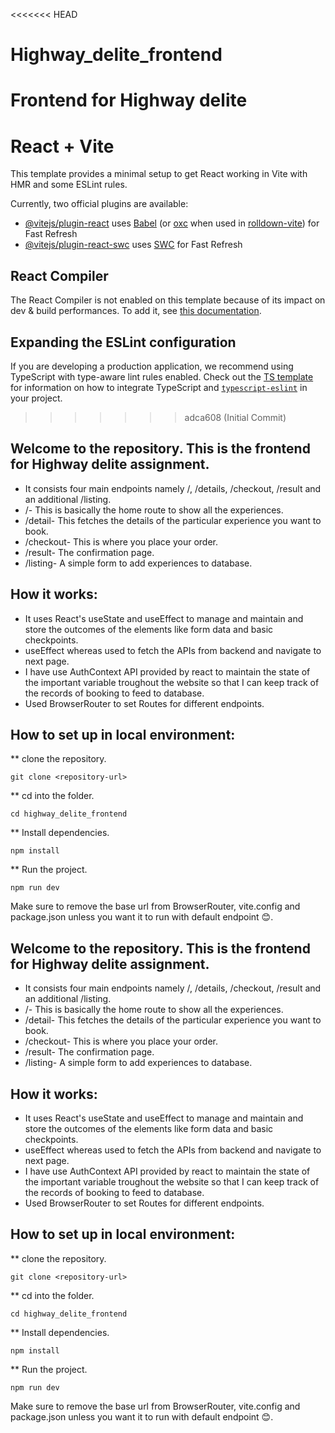<<<<<<< HEAD
# Highway_delite_frontend
Frontend for Highway delite
=======
# React + Vite

This template provides a minimal setup to get React working in Vite with HMR and some ESLint rules.

Currently, two official plugins are available:

- [@vitejs/plugin-react](https://github.com/vitejs/vite-plugin-react/blob/main/packages/plugin-react) uses [Babel](https://babeljs.io/) (or [oxc](https://oxc.rs) when used in [rolldown-vite](https://vite.dev/guide/rolldown)) for Fast Refresh
- [@vitejs/plugin-react-swc](https://github.com/vitejs/vite-plugin-react/blob/main/packages/plugin-react-swc) uses [SWC](https://swc.rs/) for Fast Refresh

## React Compiler

The React Compiler is not enabled on this template because of its impact on dev & build performances. To add it, see [this documentation](https://react.dev/learn/react-compiler/installation).

## Expanding the ESLint configuration

If you are developing a production application, we recommend using TypeScript with type-aware lint rules enabled. Check out the [TS template](https://github.com/vitejs/vite/tree/main/packages/create-vite/template-react-ts) for information on how to integrate TypeScript and [`typescript-eslint`](https://typescript-eslint.io) in your project.
>>>>>>> adca608 (Initial Commit)
>>>>>>>

## Welcome to the repository. This is the frontend for Highway delite assignment.

- It consists four main endpoints namely /, /details, /checkout, /result and an additional /listing.
- /- This is basically the home route to show all the experiences.
- /detail- This fetches the details of the particular experience you want to book.
- /checkout- This is where you place your order.
- /result- The confirmation page.
- /listing- A simple form to add experiences to database.

## How it works:

- It uses React's useState and useEffect to manage and maintain and store the outcomes of the elements like form data and basic checkpoints.
- useEffect whereas used to fetch the APIs from backend and navigate to next page.
- I have use AuthContext API provided by react to maintain the state of the important variable troughout the website so that I can keep track of the records of booking to feed to database.
- Used BrowserRouter to set Routes for different endpoints.

## How to set up in local environment:

** clone the repository.
```
git clone <repository-url>
```
** cd into the folder.
```
cd highway_delite_frontend
```
** Install dependencies.
```
npm install
```
** Run the project.
```
npm run dev
```

Make sure to remove the base url from BrowserRouter, vite.config and package.json unless you want it to run with default endpoint 😊.

## Welcome to the repository. This is the frontend for Highway delite assignment.

- It consists four main endpoints namely /, /details, /checkout, /result and an additional /listing.
- /- This is basically the home route to show all the experiences.
- /detail- This fetches the details of the particular experience you want to book.
- /checkout- This is where you place your order.
- /result- The confirmation page.
- /listing- A simple form to add experiences to database.

## How it works:

- It uses React's useState and useEffect to manage and maintain and store the outcomes of the elements like form data and basic checkpoints.
- useEffect whereas used to fetch the APIs from backend and navigate to next page.
- I have use AuthContext API provided by react to maintain the state of the important variable troughout the website so that I can keep track of the records of booking to feed to database.
- Used BrowserRouter to set Routes for different endpoints.

## How to set up in local environment:

** clone the repository.
```
git clone <repository-url>
```
** cd into the folder.
```
cd highway_delite_frontend
```
** Install dependencies.
```
npm install
```
** Run the project.
```
npm run dev
```

Make sure to remove the base url from BrowserRouter, vite.config and package.json unless you want it to run with default endpoint 😊.



